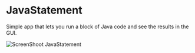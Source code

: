 # JavaStatement
Simple app that lets you run a block of Java code and see the results in the GUI.

![ScreenShoot JavaStatement](https://imgur.com/tJxGGpa.jpg)

